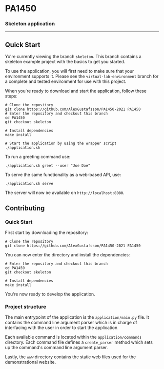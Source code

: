 # PA1450
### Skeleton application
***

## Quick Start

Yo're currently viewing the branch `skeleton`. This branch contains a skeleton example project with the basics to get you started.

To use the application, you will first need to make sure that your environment supports it. Please see the `virtual-lab-environment` branch for a complete and tested environment for use with this project.

When you're ready to download and start the application, follow these steps:

```shell
# Clone the repository
git clone https://github.com/AlexGustafsson/PA1450-2021 PA1450
# Enter the repository and checkout this branch
cd PA1450
git checkout skeleton

# Install dependencies
make install

# Start the application by using the wrapper script
./application.sh
```

To run a greeting command use:

```shell
./application.sh greet --user "Joe Doe"
```

To serve the same functionality as a web-based API, use:

```shell
./application.sh serve
```

The server will now be available on `http://localhost:8080`.

## Contributing

### Quick Start

First start by downloading the repository:

```shell
# Clone the repository
git clone https://github.com/AlexGustafsson/PA1450-2021 PA1450
```

You can now enter the directory and install the dependencies:

```shell
# Enter the repository and checkout this branch
cd PA1450
git checkout skeleton

# Install dependencies
make install
```

You're now ready to develop the application.

### Project structure

The main entrypoint of the application is the `application/main.py` file. It contains the command line argument parser which is in charge of interfacing with the user in order to start the application.

Each available command is located within the `application/commands` directory. Each command file defines a `create_parser` method which sets up the command's command line argument parser.

Lastly, the `www` directory contains the static web files used for the demonstrational website.

